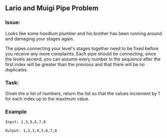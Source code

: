 ## Lario and Muigi Pipe Problem

### Issue:

Looks like some hoodlum plumber and his brother has been running around and damaging your stages again.

The pipes connecting your level's stages together need to be fixed before you receive any more complaints. Each pipe should be connecting, since the levels ascend, you can assume every number in the sequence after the first index will be greater than the previous and that there will be no duplicates.

### Task:
Given the a list of numbers, return the list so that the values increment by 1 for each index up to the maximum value.

### Example
```
Input: 1,3,5,6,7,8

Output: 1,2,3,4,5,6,7,8
```